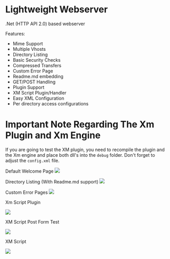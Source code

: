 # Lightweight Webserver
.Net (HTTP API 2.0) based webserver


Features:
- Mime Support
- Multiple Vhosts
- Directory Listing
- Basic Security Checks
- Compressed Transfers
- Custom Error Page
- Readme.md embedding
- GET/POST Handling
- Plugin Support
- XM Script Plugin/Handler
- Easy XML Configuration
- Per directory access configurations

# Important Note Regarding The Xm Plugin and Xm Engine

If you are going to test the XM plugin, you need to recompile the plugin and
the Xm engine and place both dll's into the `debug` folder.
Don't forget to adjust the `config.xml` file.


Default Welcome Page
![](https://i.imgur.com/uxMUp3Q.png)

Directory Listing (With Readme.md support)
![](https://i.imgur.com/LCZXOjN.png)

Custom Error Pages
![](https://i.imgur.com/8EHfbUo.png)

Xm Script Plugin

![](https://i.imgur.com/JcDH94p.png)

XM Script Post Form Test

![](https://i.imgur.com/tfqfPui.png)

XM Script

![](https://i.imgur.com/BMayqkS.png)
